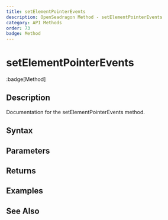 ```yaml
---
title: setElementPointerEvents
description: OpenSeadragon Method - setElementPointerEvents
category: API Methods
order: 73
badge: Method
---
```


# setElementPointerEvents

:badge[Method]

## Description

Documentation for the setElementPointerEvents method.

## Syntax

## Parameters

## Returns

## Examples

## See Also
